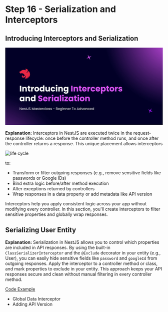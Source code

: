 # Step 16 - Serialization and Interceptors

## Introducing Interceptors and Serialization
![interceptors](./images/intro-interceptors.png)

**Explanation:**
Interceptors in NestJS are executed twice in the request-response lifecycle: once before the controller method runs, and once after the controller returns a response. This unique placement allows interceptors 


![life cycle](./images/interceptors-life-cycle.png)

to:
- Transform or filter outgoing responses (e.g., remove sensitive fields like passwords or Google IDs)
- Bind extra logic before/after method execution
- Alter exceptions returned by controllers
- Wrap responses in a data property or add metadata like API version

Interceptors help you apply consistent logic across your app without modifying every controller. In this section, you'll create interceptors to filter sensitive properties and globally wrap responses.



## Serializing User Entity

**Explanation:**
Serialization in NestJS allows you to control which properties are included in API responses. By using the built-in `ClassSerializerInterceptor` and the `@Exclude` decorator in your entity (e.g., User), you can easily hide sensitive fields like `password` and `googleId` from outgoing responses. Apply the interceptor to a controller method or class, and mark properties to exclude in your entity. This approach keeps your API responses secure and clean without manual filtering in every controller method.

[Code Example](https://github.com/NadirBakhsh/nestjs-resources-code/commit/07789d7adf6b6732b2622600c424ff275552692d)


- Global Data Interceptor
- Adding API Version